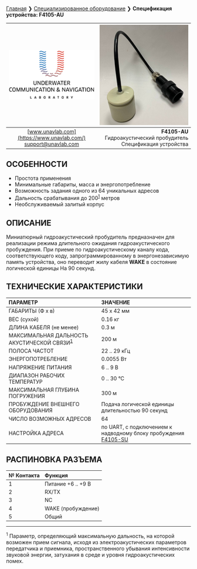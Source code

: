 [Главная](/README_RU) ❯ [Специализированное оборудование](/underwater_bespoke_systems_ru) ❯ **Спецификация устройства: F4105-AU**

<div style="page-break-after: always;"></div>

| ![logo](/documentation/sm_logo.png) | ![logo](/documentation/F4105_AU.png) |
| :---: | ---: |
| [www.unavlab.com](https://www.unavlab.com/) <br/> [support@unavlab.com](mailto:support@unavlab.com) | **F4105-AU** <br/> Гидроакустический пробудитель <br/> Спецификация устройства |

## ОСОБЕННОСТИ

* Простота применения
* Минимальные габариты, масса и энергопотребление
* Возможность задания одного из 64 уникальных адресов
* Дальность срабатывания до 200<sup>[1](#footnote1)</sup> метров
* Необслуживаемый залитый корпус

## ОПИСАНИЕ

Миниатюрный гидроакустический пробудитель предназначен для реализации режима длительного ожидания гидроакустического пробуждения. При приеме по гидроакустическому каналу кода, соответствующего коду, запрограммированному в энергонезависимую память устройства, оно переводит жилу кабеля **WAKE** в состояние логической единицы На 90 секунд.
  
<div style="page-break-after: always;"></div>

## ТЕХНИЧЕСКИЕ ХАРАКТЕРИСТИКИ

| ПАРАМЕТР | ЗНАЧЕНИЕ |
| :--- | :--- |
| ГАБАРИТЫ (Ф х в)| 45 x 42 мм |
| ВЕС (сухой) | 0.16 кг |
| ДЛИНА КАБЕЛЯ (не менее) | 0.3 м |
| МАКСИМАЛЬНАЯ ДАЛЬНОСТЬ АКУСТИЧЕСКОЙ СВЯЗИ<sup>[1](#footnote1)</sup> | 200 м |
| ПОЛОСА ЧАСТОТ | 22 .. 29 кГц |
| ЭНЕРГОПОТРЕБЛЕНИЕ | 0.0055 Вт |
| НАПРЯЖЕНИЕ ПИТАНИЯ | 6 .. 9 В |
| ДИАПАЗОН РАБОЧИХ ТЕМПЕРАТУР | 0 .. 30 °С |
| МАКСИМАЛЬНАЯ ГЛУБИНА ПОГРУЖЕНИЯ | 300 м |
| ПРОБУЖДЕНИЕ ВНЕШНЕГО ОБОРУДОВАНИЯ | Подача логической единицы длительностью 90 секунд | 
| ЧИСЛО ВОЗМОЖНЫХ АДРЕСОВ | 64 |
| НАСТРОЙКА АДРЕСА | по UART, с подключением к надводному блоку пробуждения [F4105-SU](F4105_SU_Specification_ru.md) |

## РАСПИНОВКА РАЗЪЕМА

| № Контакта | Функция |
| :--- | :--- |
| 1 | Питание +6 .. +9 В |
| 2 | RX/TX |
| 3 | NC |
| 4 | WAKE (пробуждение) |
| 5 | Общий |

<div style="page-break-after: always;"></div>

________________
<a name="footnote1"><sup>1</sup></a> Параметр, определяющий максимальную дальность, на которой возможен прием сигнала, исходя из электроакустических параметров передатчика и приемника, пространственного убывания интенсивности звуковой энергии, затухания в среде и уровня гидроакустических помех.  

<div style="page-break-after: always;"></div>
